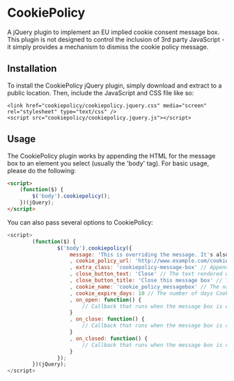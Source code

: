 
CookiePolicy
============

A jQuery plugin to implement an EU implied cookie consent message box. This plugin is not designed to control the inclusion 
of 3rd party JavaScript - it simply provides a mechanism to dismiss the cookie policy message.

Installation
------------

To install the CookiePolicy jQuery plugin, simply download and extract to a public location. Then, include the JavaScript and CSS file like so:

	<link href="cookiepolicy/cookiepolicy.jquery.css" media="screen" rel="stylesheet" type="text/css" />
	<script src="cookiepolicy/cookiepolicy.jquery.js"></script>

Usage
-----

The CookiePolicy plugin works by appending the HTML for the message box to an element you select (usually the 'body' tag). For basic usage, please do the following:

```html
<script>
    (function($) {
        $('body').cookiepolicy();
    })(jQuery);
</script>
```

You can also pass several options to CookiePolicy:

```js
<script>
        (function($) {
                $('body').cookiepolicy({
                    message: 'This is overriding the message. It's also tokenised, so you can pass other options to the message, such as your <a href="%cookie_policy_url%">cookie policy</a> link URL.'
                    , cookie_policy_url: 'http://www.example.com/cookie-policy.html'
                    , extra_class: 'cookiepolicy-message-box' // Append an extra class to the message box wrapper
                    , close_button_text: 'Close' // The text rendered within the close <button> of the message box
                    , close_button_title: 'Close this message box' // Text passed to the title attribute of the close <button>
                    , cookie_name: 'cookie_policy_messagebox' // The name of the cookie set to track the closure of the message box (Remember to add this to your cookie policy!)
                    , cookie_expire_days: 10 // The number of days CookiePolicy will track the closure of the message box
                    , on_open: function() {
                        // Callback that runs when the message box is open
                    }
                    , on_close: function() {
                        // Callback that runs when the message box is closed (When the close event is triggered)
                    }
                    , on_closed: function() {
                        // Callback that runs when the message box is closed (When close event has been previously triggered)
                    }
                });
        })(jQuery);
</script>
```

